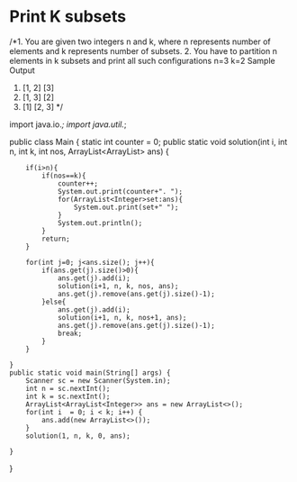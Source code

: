 # Print K subsets
/*1. You are given two integers n and k, where n represents number of elements and k represents 
     number of subsets.
2. You have to partition n elements in k subsets and print all such configurations
n=3
k=2
Sample Output
1. [1, 2] [3] 
2. [1, 3] [2] 
3. [1] [2, 3] */

import java.io.*;
import java.util.*;

public class Main {
    static int counter = 0;
	public static void solution(int i, int n, int k, int nos, ArrayList<ArrayList<Integer>> ans) {
		
		if(i>n){
		    if(nos==k){
		        counter++;
		        System.out.print(counter+". ");
		        for(ArrayList<Integer>set:ans){
		            System.out.print(set+" ");
		        }
		        System.out.println();
		    }
		    return;
		}
		
		for(int j=0; j<ans.size(); j++){
		    if(ans.get(j).size()>0){
		        ans.get(j).add(i);
		        solution(i+1, n, k, nos, ans);
		        ans.get(j).remove(ans.get(j).size()-1);
		    }else{
		        ans.get(j).add(i);
		        solution(i+1, n, k, nos+1, ans);
		        ans.get(j).remove(ans.get(j).size()-1);
		        break;
		    }
		}
		
	}
	public static void main(String[] args) {
		Scanner sc = new Scanner(System.in);
		int n = sc.nextInt();
		int k = sc.nextInt();
		ArrayList<ArrayList<Integer>> ans = new ArrayList<>();
		for(int i  = 0; i < k; i++) {
			ans.add(new ArrayList<>());
		}
		solution(1, n, k, 0, ans);

	}

}
